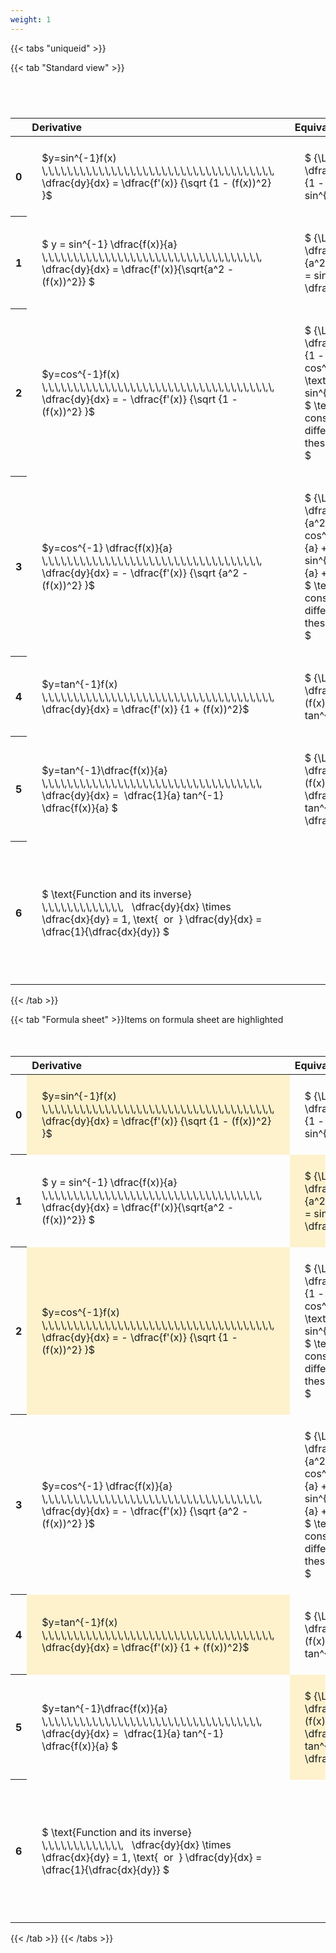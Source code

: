 ```yaml
---
weight: 1
---
```


{{< tabs "uniqueid" >}}

{{< tab "Standard view" >}}

#  
<br>
<style type="text/css">
#T_1277b th.col_heading {
  text-align: left;
  font-size: 1em;
}
#T_1277b td {
  text-align: left;
  font-size: 1em;
  padding: 1.5em;
}
#T_1277b_row0_col0, #T_1277b_row0_col1, #T_1277b_row1_col0, #T_1277b_row1_col1, #T_1277b_row2_col0, #T_1277b_row2_col1, #T_1277b_row3_col0, #T_1277b_row3_col1, #T_1277b_row4_col0, #T_1277b_row4_col1, #T_1277b_row5_col0, #T_1277b_row5_col1, #T_1277b_row6_col0, #T_1277b_row6_col1 {
  width: 400px;
  white-space: pre-wrap;
}
#T_1277b_row0_col2, #T_1277b_row1_col2, #T_1277b_row2_col2, #T_1277b_row3_col2, #T_1277b_row4_col2, #T_1277b_row5_col2, #T_1277b_row6_col2 {
  width: 600px;
  white-space: pre-wrap;
}
</style>
<table id="T_1277b">
  <thead>
    <tr>
      <th class="blank level0" >&nbsp;</th>
      <th id="T_1277b_level0_col0" class="col_heading level0 col0" >Derivative</th>
      <th id="T_1277b_level0_col1" class="col_heading level0 col1" >Equivalent integral</th>
      <th id="T_1277b_level0_col2" class="col_heading level0 col2" >Comment</th>
    </tr>
  </thead>
  <tbody>
    <tr>
      <th id="T_1277b_level0_row0" class="row_heading level0 row0" >0</th>
      <td id="T_1277b_row0_col0" class="data row0 col0" >$y=sin^{-1}f(x) \,\,\,\,\,\,\,\,\,\,\,\,\,\,\,\,\,\,\,\,\,\,\,\,\,\,\,\,\,\,\,\,\,\,\,\,\,   \dfrac{dy}{dx} = \dfrac{f'(x)} {\sqrt {1 - (f(x))^2} }$ <br></td>
      <td id="T_1277b_row0_col1" class="data row0 col1" >$ {\Large\int} \dfrac{f'(x)} {\sqrt {1 - (f(x))^2} } dx = sin^{-1} f(x) + c$</td>
      <td id="T_1277b_row0_col2" class="data row0 col2" ></td>
    </tr>
    <tr>
      <th id="T_1277b_level0_row1" class="row_heading level0 row1" >1</th>
      <td id="T_1277b_row1_col0" class="data row1 col0" >$ y = sin^{-1} \dfrac{f(x)}{a}  \,\,\,\,\,\,\,\,\,\,\,\,\,\,\,\,\,\,\,\,\,\,\,\,\,\,\,\,\,\,\,\,\,\,\,   \dfrac{dy}{dx} = \dfrac{f'(x)}{\sqrt{a^2 - (f(x))^2}} $ <br></td>
      <td id="T_1277b_row1_col1" class="data row1 col1" >$ {\Large\int} \dfrac{f'(x)} {\sqrt {a^2 - (f(x))^2} } dx = sin^{-1} \dfrac{f(x)}{a} + c$</td>
      <td id="T_1277b_row1_col2" class="data row1 col2" ></td>
    </tr>
    <tr>
      <th id="T_1277b_level0_row2" class="row_heading level0 row2" >2</th>
      <td id="T_1277b_row2_col0" class="data row2 col0" >$y=cos^{-1}f(x) \,\,\,\,\,\,\,\,\,\,\,\,\,\,\,\,\,\,\,\,\,\,\,\,\,\,\,\,\,\,\,\,\,\,\,\,\,   \dfrac{dy}{dx} = - \dfrac{f'(x)} {\sqrt {1 - (f(x))^2} }$ <br></td>
      <td id="T_1277b_row2_col1" class="data row2 col1" >$ {\Large\int} - \dfrac{f'(x)} {\sqrt {1 - (f(x))^2} }  = cos^{-1}f(x) + c \text{ or } -sin^{-1}f(x) +c$
$ \text{Note the constant c will have different values with these two options} $</td>
      <td id="T_1277b_row2_col2" class="data row2 col2" ></td>
    </tr>
    <tr>
      <th id="T_1277b_level0_row3" class="row_heading level0 row3" >3</th>
      <td id="T_1277b_row3_col0" class="data row3 col0" >$y=cos^{-1} \dfrac{f(x)}{a} \,\,\,\,\,\,\,\,\,\,\,\,\,\,\,\,\,\,\,\,\,\,\,\,\,\,\,\,\,\,\,\,\,\,\,   \dfrac{dy}{dx} = - \dfrac{f'(x)} {\sqrt {a^2 - (f(x))^2} }$ <br></td>
      <td id="T_1277b_row3_col1" class="data row3 col1" >$ {\Large\int} - \dfrac{f'(x)} {\sqrt {a^2 - (f(x))^2} }  = cos^{-1}\dfrac{f(x)}{a} + c \text{ or } -sin^{-1}\dfrac{f(x)}{a} +c$
$ \text{Note the constant c will have different values with these two options} $</td>
      <td id="T_1277b_row3_col2" class="data row3 col2" ></td>
    </tr>
    <tr>
      <th id="T_1277b_level0_row4" class="row_heading level0 row4" >4</th>
      <td id="T_1277b_row4_col0" class="data row4 col0" >$y=tan^{-1}f(x) \,\,\,\,\,\,\,\,\,\,\,\,\,\,\,\,\,\,\,\,\,\,\,\,\,\,\,\,\,\,\,\,\,\,\,\,\,   \dfrac{dy}{dx} = \dfrac{f'(x)} {1 + (f(x))^2}$ <br></td>
      <td id="T_1277b_row4_col1" class="data row4 col1" >$ {\Large\int} \dfrac{f'(x)} {1 + (f(x))^2} dx = \ tan^{-1} f(x) + c$</td>
      <td id="T_1277b_row4_col2" class="data row4 col2" ></td>
    </tr>
    <tr>
      <th id="T_1277b_level0_row5" class="row_heading level0 row5" >5</th>
      <td id="T_1277b_row5_col0" class="data row5 col0" >$y=tan^{-1}\dfrac{f(x)}{a} \,\,\,\,\,\,\,\,\,\,\,\,\,\,\,\,\,\,\,\,\,\,\,\,\,\,\,\,\,\,\,\,\,\,\,   \dfrac{dy}{dx} =  \dfrac{1}{a} tan^{-1} \dfrac{f(x)}{a} $ <br></td>
      <td id="T_1277b_row5_col1" class="data row5 col1" >$ {\Large\int} \dfrac{f'(x)} {a^2 + (f(x))^2} dx = \dfrac{1}{a} tan^{-1} \dfrac{f(x)}{a} + c$</td>
      <td id="T_1277b_row5_col2" class="data row5 col2" ></td>
    </tr>
    <tr>
      <th id="T_1277b_level0_row6" class="row_heading level0 row6" >6</th>
      <td id="T_1277b_row6_col0" class="data row6 col0" >$ \text{Function and its inverse}  \,\,\,\,\,\,\,\,\,\,\,\,\,   \dfrac{dy}{dx} \times \dfrac{dx}{dy} = 1, \text{  or  } \dfrac{dy}{dx} = \dfrac{1}{\dfrac{dx}{dy}} $ <br></td>
      <td id="T_1277b_row6_col1" class="data row6 col1" ></td>
      <td id="T_1277b_row6_col2" class="data row6 col2" >Formula can be utilised to calculate otherwise hard to differentiate inverse functions</td>
    </tr>
  </tbody>
</table>
{{< /tab >}}

{{< tab "Formula sheet" >}}Items on formula sheet are highlighted
<br><br><br>
<style type="text/css">
#T_9b9d0 th.col_heading {
  text-align: left;
  font-size: 1em;
}
#T_9b9d0 td {
  text-align: left;
  font-size: 1em;
  padding: 1.5em;
}
#T_9b9d0_row0_col0, #T_9b9d0_row1_col1, #T_9b9d0_row2_col0, #T_9b9d0_row4_col0, #T_9b9d0_row5_col1 {
  width: 400px;
  background-color: rgba(255,194,10, 0.2);
  white-space: pre-wrap;
}
#T_9b9d0_row0_col1, #T_9b9d0_row1_col0, #T_9b9d0_row2_col1, #T_9b9d0_row3_col0, #T_9b9d0_row3_col1, #T_9b9d0_row4_col1, #T_9b9d0_row5_col0, #T_9b9d0_row6_col0, #T_9b9d0_row6_col1 {
  width: 400px;
  white-space: pre-wrap;
}
#T_9b9d0_row0_col2, #T_9b9d0_row1_col2, #T_9b9d0_row2_col2, #T_9b9d0_row3_col2, #T_9b9d0_row4_col2, #T_9b9d0_row5_col2, #T_9b9d0_row6_col2 {
  width: 600px;
  white-space: pre-wrap;
}
</style>
<table id="T_9b9d0">
  <thead>
    <tr>
      <th class="blank level0" >&nbsp;</th>
      <th id="T_9b9d0_level0_col0" class="col_heading level0 col0" >Derivative</th>
      <th id="T_9b9d0_level0_col1" class="col_heading level0 col1" >Equivalent integral</th>
      <th id="T_9b9d0_level0_col2" class="col_heading level0 col2" >Comment</th>
    </tr>
  </thead>
  <tbody>
    <tr>
      <th id="T_9b9d0_level0_row0" class="row_heading level0 row0" >0</th>
      <td id="T_9b9d0_row0_col0" class="data row0 col0" >$y=sin^{-1}f(x) \,\,\,\,\,\,\,\,\,\,\,\,\,\,\,\,\,\,\,\,\,\,\,\,\,\,\,\,\,\,\,\,\,\,\,\,\,   \dfrac{dy}{dx} = \dfrac{f'(x)} {\sqrt {1 - (f(x))^2} }$ <br></td>
      <td id="T_9b9d0_row0_col1" class="data row0 col1" >$ {\Large\int} \dfrac{f'(x)} {\sqrt {1 - (f(x))^2} } dx = sin^{-1} f(x) + c$</td>
      <td id="T_9b9d0_row0_col2" class="data row0 col2" ></td>
    </tr>
    <tr>
      <th id="T_9b9d0_level0_row1" class="row_heading level0 row1" >1</th>
      <td id="T_9b9d0_row1_col0" class="data row1 col0" >$ y = sin^{-1} \dfrac{f(x)}{a}  \,\,\,\,\,\,\,\,\,\,\,\,\,\,\,\,\,\,\,\,\,\,\,\,\,\,\,\,\,\,\,\,\,\,\,   \dfrac{dy}{dx} = \dfrac{f'(x)}{\sqrt{a^2 - (f(x))^2}} $ <br></td>
      <td id="T_9b9d0_row1_col1" class="data row1 col1" >$ {\Large\int} \dfrac{f'(x)} {\sqrt {a^2 - (f(x))^2} } dx = sin^{-1} \dfrac{f(x)}{a} + c$</td>
      <td id="T_9b9d0_row1_col2" class="data row1 col2" ></td>
    </tr>
    <tr>
      <th id="T_9b9d0_level0_row2" class="row_heading level0 row2" >2</th>
      <td id="T_9b9d0_row2_col0" class="data row2 col0" >$y=cos^{-1}f(x) \,\,\,\,\,\,\,\,\,\,\,\,\,\,\,\,\,\,\,\,\,\,\,\,\,\,\,\,\,\,\,\,\,\,\,\,\,   \dfrac{dy}{dx} = - \dfrac{f'(x)} {\sqrt {1 - (f(x))^2} }$ <br></td>
      <td id="T_9b9d0_row2_col1" class="data row2 col1" >$ {\Large\int} - \dfrac{f'(x)} {\sqrt {1 - (f(x))^2} }  = cos^{-1}f(x) + c \text{ or } -sin^{-1}f(x) +c$
$ \text{Note the constant c will have different values with these two options} $</td>
      <td id="T_9b9d0_row2_col2" class="data row2 col2" ></td>
    </tr>
    <tr>
      <th id="T_9b9d0_level0_row3" class="row_heading level0 row3" >3</th>
      <td id="T_9b9d0_row3_col0" class="data row3 col0" >$y=cos^{-1} \dfrac{f(x)}{a} \,\,\,\,\,\,\,\,\,\,\,\,\,\,\,\,\,\,\,\,\,\,\,\,\,\,\,\,\,\,\,\,\,\,\,   \dfrac{dy}{dx} = - \dfrac{f'(x)} {\sqrt {a^2 - (f(x))^2} }$ <br></td>
      <td id="T_9b9d0_row3_col1" class="data row3 col1" >$ {\Large\int} - \dfrac{f'(x)} {\sqrt {a^2 - (f(x))^2} }  = cos^{-1}\dfrac{f(x)}{a} + c \text{ or } -sin^{-1}\dfrac{f(x)}{a} +c$
$ \text{Note the constant c will have different values with these two options} $</td>
      <td id="T_9b9d0_row3_col2" class="data row3 col2" ></td>
    </tr>
    <tr>
      <th id="T_9b9d0_level0_row4" class="row_heading level0 row4" >4</th>
      <td id="T_9b9d0_row4_col0" class="data row4 col0" >$y=tan^{-1}f(x) \,\,\,\,\,\,\,\,\,\,\,\,\,\,\,\,\,\,\,\,\,\,\,\,\,\,\,\,\,\,\,\,\,\,\,\,\,   \dfrac{dy}{dx} = \dfrac{f'(x)} {1 + (f(x))^2}$ <br></td>
      <td id="T_9b9d0_row4_col1" class="data row4 col1" >$ {\Large\int} \dfrac{f'(x)} {1 + (f(x))^2} dx = \ tan^{-1} f(x) + c$</td>
      <td id="T_9b9d0_row4_col2" class="data row4 col2" ></td>
    </tr>
    <tr>
      <th id="T_9b9d0_level0_row5" class="row_heading level0 row5" >5</th>
      <td id="T_9b9d0_row5_col0" class="data row5 col0" >$y=tan^{-1}\dfrac{f(x)}{a} \,\,\,\,\,\,\,\,\,\,\,\,\,\,\,\,\,\,\,\,\,\,\,\,\,\,\,\,\,\,\,\,\,\,\,   \dfrac{dy}{dx} =  \dfrac{1}{a} tan^{-1} \dfrac{f(x)}{a} $ <br></td>
      <td id="T_9b9d0_row5_col1" class="data row5 col1" >$ {\Large\int} \dfrac{f'(x)} {a^2 + (f(x))^2} dx = \dfrac{1}{a} tan^{-1} \dfrac{f(x)}{a} + c$</td>
      <td id="T_9b9d0_row5_col2" class="data row5 col2" ></td>
    </tr>
    <tr>
      <th id="T_9b9d0_level0_row6" class="row_heading level0 row6" >6</th>
      <td id="T_9b9d0_row6_col0" class="data row6 col0" >$ \text{Function and its inverse}  \,\,\,\,\,\,\,\,\,\,\,\,\,   \dfrac{dy}{dx} \times \dfrac{dx}{dy} = 1, \text{  or  } \dfrac{dy}{dx} = \dfrac{1}{\dfrac{dx}{dy}} $ <br></td>
      <td id="T_9b9d0_row6_col1" class="data row6 col1" ></td>
      <td id="T_9b9d0_row6_col2" class="data row6 col2" >Formula can be utilised to calculate otherwise hard to differentiate inverse functions</td>
    </tr>
  </tbody>
</table>
{{< /tab >}}
{{< /tabs >}}